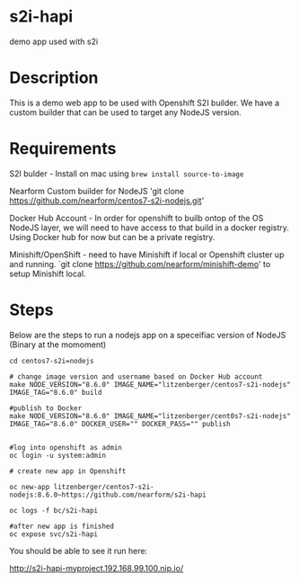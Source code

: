 # s2i-hapi
demo app used with s2i

# Description

This is a demo web app to be used with Openshift S2I builder.  We have a custom builder that can be used to target any NodeJS version. 

# Requirements

S2I bulder - Install on mac using `brew install source-to-image`

Nearform Custom builder for NodeJS 'git clone https://github.com/nearform/centos7-s2i-nodejs.git'

Docker Hub Account - In order for openshift to builb ontop of the OS NodeJS layer, we will need to have access to that build in a docker registry.  Using Docker hub for now but can be a private registry.

Minishift/OpenShift - need to have Minishift if local or Openshift cluster up and running.  `git clone https://github.com/nearform/minishift-demo' to setup Minishift local.


# Steps

Below are the steps to run a nodejs app on a speceifiac version of NodeJS (Binary at the momoment)

```
cd centos7-s2i=nodejs

# change image version and username based on Docker Hub account
make NODE_VERSION="8.6.0" IMAGE_NAME="litzenberger/centos7-s2i-nodejs" IMAGE_TAG="8.6.0" build

#publish to Docker
make NODE_VERSION="8.6.0" IMAGE_NAME="litzenberger/cent0s7-s2i-nodejs" IMAGE_TAG="8.6.0" DOCKER_USER="" DOCKER_PASS="" publish


#log into openshift as admin
oc login -u system:admin

# create new app in Openshift

oc new-app litzenberger/centos7-s2i-nodejs:8.6.0~https://github.com/nearform/s2i-hapi

oc logs -f bc/s2i-hapi

#after new app is finished
oc expose svc/s2i-hapi

```

You should be able to see it run here:

http://s2i-hapi-myproject.192.168.99.100.nip.io/









